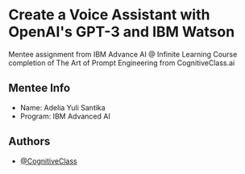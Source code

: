 
# Create a Voice Assistant with OpenAI's GPT-3 and IBM Watson

Mentee assignment from IBM Advance AI @ Infinite Learning Course completion of The Art of Prompt Engineering from CognitiveClass.ai

## Mentee Info
- Name: Adelia Yuli Santika
- Program: IBM Advanced AI




## Authors

- [@CognitiveClass](https://cognitiveclass.ai/courses/chatapp-powered-by-openai)

